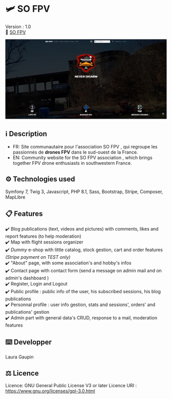 # :small_airplane: SO FPV 
Version : 1.0 <br>
	:link: [SO FPV](https://www.sofpv.lauragaupin.fr/)

 ![screenshot](home.jpg)

## :information_source: Description
- FR: Site communautaire pour l'association SO FPV , qui regroupe les passionnés de **drones FPV** dans le sud-ouest de la France.
- EN: Community website for the SO FPV association , which brings together FPV drone enthusiasts in southwestern France.

## ⚙️ Technologies used 
Symfony 7, Twig 3, Javascript, PHP 8.1, Sass, Bootstrap, Stripe, Composer, MapLibre

## :clipboard: Features
:heavy_check_mark: Blog publications (text, videos and pictures) with comments, likes and report features (to help moderation) <br>
:heavy_check_mark: Map with flight sessions organizer <br>
:heavy_check_mark: *Dummy* e-shop with little catalog, stock gestion, cart and order features *(Stripe payment on TEST only)* <br>
:heavy_check_mark: "About" page, with some association's and hobby's infos <br>
:heavy_check_mark: Contact page with contact form (send a message on admin mail and on admin's dashboard ) <br>
:heavy_check_mark: Register, Login and Logout <br>
:heavy_check_mark: Public profile : public info of the user, his subscribed sessions, his blog publications <br>
:heavy_check_mark: Personnal profile : user info gestion, stats and sessions', orders' and publications' gestion <br>
:heavy_check_mark: Admin part with general data's CRUD, response to a mail, moderation features <br>


## :keyboard: Developper
Laura Gaupin

## :balance_scale: Licence
Licence: GNU General Public License V3 or later
Licence URI : https://www.gnu.org/licenses/gpl-3.0.html

